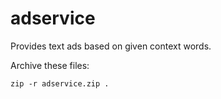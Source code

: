# adservice
Provides text ads based on given context words.

Archive these files:
```
zip -r adservice.zip .
```